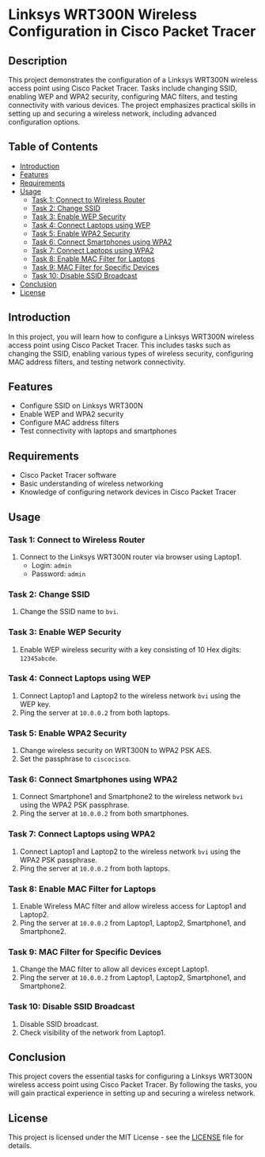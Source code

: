 # Linksys WRT300N Wireless Configuration in Cisco Packet Tracer

## Description
This project demonstrates the configuration of a Linksys WRT300N wireless access point using Cisco Packet Tracer. Tasks include changing SSID, enabling WEP and WPA2 security, configuring MAC filters, and testing connectivity with various devices. The project emphasizes practical skills in setting up and securing a wireless network, including advanced configuration options.

## Table of Contents
- [Introduction](#introduction)
- [Features](#features)
- [Requirements](#requirements)
- [Usage](#usage)
  - [Task 1: Connect to Wireless Router](#task-1-connect-to-wireless-router)
  - [Task 2: Change SSID](#task-2-change-ssid)
  - [Task 3: Enable WEP Security](#task-3-enable-wep-security)
  - [Task 4: Connect Laptops using WEP](#task-4-connect-laptops-using-wep)
  - [Task 5: Enable WPA2 Security](#task-5-enable-wpa2-security)
  - [Task 6: Connect Smartphones using WPA2](#task-6-connect-smartphones-using-wpa2)
  - [Task 7: Connect Laptops using WPA2](#task-7-connect-laptops-using-wpa2)
  - [Task 8: Enable MAC Filter for Laptops](#task-8-enable-mac-filter-for-laptops)
  - [Task 9: MAC Filter for Specific Devices](#task-9-mac-filter-for-specific-devices)
  - [Task 10: Disable SSID Broadcast](#task-10-disable-ssid-broadcast)
- [Conclusion](#conclusion)
- [License](#license)

## Introduction
In this project, you will learn how to configure a Linksys WRT300N wireless access point using Cisco Packet Tracer. This includes tasks such as changing the SSID, enabling various types of wireless security, configuring MAC address filters, and testing network connectivity.

## Features
- Configure SSID on Linksys WRT300N
- Enable WEP and WPA2 security
- Configure MAC address filters
- Test connectivity with laptops and smartphones

## Requirements
- Cisco Packet Tracer software
- Basic understanding of wireless networking
- Knowledge of configuring network devices in Cisco Packet Tracer

## Usage

### Task 1: Connect to Wireless Router
1. Connect to the Linksys WRT300N router via browser using Laptop1.
    - Login: `admin`
    - Password: `admin`

### Task 2: Change SSID
1. Change the SSID name to `bvi`.

### Task 3: Enable WEP Security
1. Enable WEP wireless security with a key consisting of 10 Hex digits: `12345abcde`.

### Task 4: Connect Laptops using WEP
1. Connect Laptop1 and Laptop2 to the wireless network `bvi` using the WEP key.
2. Ping the server at `10.0.0.2` from both laptops.

### Task 5: Enable WPA2 Security
1. Change wireless security on WRT300N to WPA2 PSK AES.
2. Set the passphrase to `ciscocisco`.

### Task 6: Connect Smartphones using WPA2
1. Connect Smartphone1 and Smartphone2 to the wireless network `bvi` using the WPA2 PSK passphrase.
2. Ping the server at `10.0.0.2` from both smartphones.

### Task 7: Connect Laptops using WPA2
1. Connect Laptop1 and Laptop2 to the wireless network `bvi` using the WPA2 PSK passphrase.
2. Ping the server at `10.0.0.2` from both laptops.

### Task 8: Enable MAC Filter for Laptops
1. Enable Wireless MAC filter and allow wireless access for Laptop1 and Laptop2.
2. Ping the server at `10.0.0.2` from Laptop1, Laptop2, Smartphone1, and Smartphone2.

### Task 9: MAC Filter for Specific Devices
1. Change the MAC filter to allow all devices except Laptop1.
2. Ping the server at `10.0.0.2` from Laptop1, Laptop2, Smartphone1, and Smartphone2.

### Task 10: Disable SSID Broadcast
1. Disable SSID broadcast.
2. Check visibility of the network from Laptop1.

## Conclusion
This project covers the essential tasks for configuring a Linksys WRT300N wireless access point using Cisco Packet Tracer. By following the tasks, you will gain practical experience in setting up and securing a wireless network.

## License
This project is licensed under the MIT License - see the [LICENSE](LICENSE) file for details.
